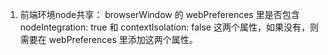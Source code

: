 1. 前端环境node共享： browserWindow 的 webPreferences 里是否包含 nodeIntegration: true 和 contextIsolation: false 这两个属性，如果没有，则需要在 webPreferences 里添加这两个属性。